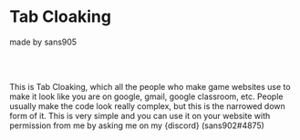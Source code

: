 <h1>Tab Cloaking</h1>
<p>made by sans905</p>
<br/>
<br/>
<p>This is Tab Cloaking, which all the people who make game websites use to make it look like you are on google, gmail, google classroom, etc. People usually make the code look really complex, but this is the narrowed down form of it. This is very simple and you can use it on your website with permission from me by asking me on my {discord} (sans902#4875)</p>
